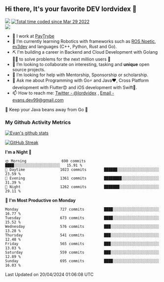 ## Hi there, It's your favorite DEV lordvidex 👋
<img src="https://komarev.com/ghpvc/?username=lordvidex&label=Views&color=blue&style=plastic" /> <a href="https://wakatime.com/@0e56db35-d16b-410a-acc0-4085055304bf"><img src="https://wakatime.com/badge/user/0e56db35-d16b-410a-acc0-4085055304bf.svg" alt="Total time coded since Mar 29 2022" /></a>  
![](https://github-profile-trophy.vercel.app/?username=lordvidex)
- 🔭 I work at [PayTrybe](https://www.paytrybe.com)
- 🌱 I’m currently learning Robotics with frameworks such as [ROS Noetic](ros.org), [ev3dev](www.ev3dev.org) and languages (C++, Python, Rust and Go).
- ⛏️ I'm building a career in Backend and Cloud Development with Golang 🧙🏼 to solve problems for the next million users 🤌
- 👯 I’m looking to collaborate on interesting, tasking and **unique** open source projects.
- 🤔 I’m looking for help with Mentorship, Sponsorship or scholarship.
- 💬 Ask me about Programming with Go⚡️ and Java❤️, Cross Platform development with Flutter😍 and iOS development with Swift🚀.
- 📫 How to reach me: [Twitter - @lordvidex](https://twitter.com/lordvidex) , [Email - evans.dev99@gmail.com](mailto:evans.dev99@gmail.com?body=Hello%20Evans,)
  
    
🎤 Keep your Java beans away from Go 🌚
  
  
### My Github Activity Metrics
<div>
<!-- <a href="https://github.com/lordvidex">
  <img src="https://github-readme-stats.vercel.app/api/top-langs/?username=lordvidex&theme=light" />
</a>    -->
<!-- [![Top Langs](https://github-readme-stats.vercel.app/api/top-langs/?username=lordvidex)](https://github.com/lordvidex/)  -->
<a href="https://github.com/lordvidex">
 <img src="https://github-readme-stats.vercel.app/api?username=lordvidex&show_icons=true&theme=light&line_height=27" alt="Evan's github stats"/>
</a>
</div>

[![GitHub Streak](https://github-readme-streak-stats.herokuapp.com?user=lordvidex&theme=github-dark&hide_border=true)](https://git.io/streak-stats)

<!--
  <a href="https://github.com/iampawan/FlutterExampleApps">
    <img align="center" src="https://github-readme-stats.vercel.app/api/pin/?username=iampawan&repo=FlutterExampleApps&theme=light" />

  </a>
  <a href="https://github.com/iampawan/VelocityX">
   <img align="center" src="https://github-readme-stats.vercel.app/api/pin/?username=iampawan&repo=VelocityX&theme=light" />
  </a>
-->
<!--START_SECTION:waka-->
**I'm a Night 🦉** 

```text
🌞 Morning                690 commits         ████░░░░░░░░░░░░░░░░░░░░░   15.91 % 
🌆 Daytime                1023 commits        ██████░░░░░░░░░░░░░░░░░░░   23.59 % 
🌃 Evening                1361 commits        ████████░░░░░░░░░░░░░░░░░   31.39 % 
🌙 Night                  1262 commits        ███████░░░░░░░░░░░░░░░░░░   29.11 % 
```
📅 **I'm Most Productive on Monday** 

```text
Monday                   727 commits         ████░░░░░░░░░░░░░░░░░░░░░   16.77 % 
Tuesday                  673 commits         ████░░░░░░░░░░░░░░░░░░░░░   15.52 % 
Wednesday                576 commits         ███░░░░░░░░░░░░░░░░░░░░░░   13.28 % 
Thursday                 541 commits         ███░░░░░░░░░░░░░░░░░░░░░░   12.48 % 
Friday                   565 commits         ███░░░░░░░░░░░░░░░░░░░░░░   13.03 % 
Saturday                 559 commits         ███░░░░░░░░░░░░░░░░░░░░░░   12.89 % 
Sunday                   695 commits         ████░░░░░░░░░░░░░░░░░░░░░   16.03 % 
```



 Last Updated on 20/04/2024 01:06:08 UTC
<!--END_SECTION:waka-->
